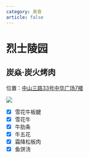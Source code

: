 ```yaml
---
category: 美食
article: false
---
```


# 烈士陵园

## 炭焱·炭火烤肉

<i class="fa-solid fa-location-dot"></i> 位置：<a href="https://ditu.amap.com/place/B0IBHCJQHO" target="_blank">中山三路33号中华广场7楼</a>

![](https://img.sherry4869.com/blog/life/food/china/guangdong/guangzhou/yx/lsly/ty/img.jpg)

- [x] 雪花牛板腱
- [x] 雪花牛
- [x] 牛肋条
- [x] 牛五花
- [x] 霜降松板肉
- [x] 鱼饼汤